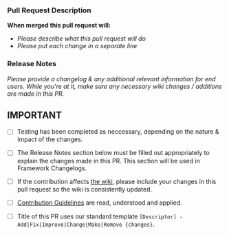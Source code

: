 ### Pull Request Description
**When merged this pull request will:**
- _Please describe what this pull request will do_
- _Please put each change in a separate line_

### Release Notes
_Please provide a changelog & any additional relevant information for end users. While you're at it, make sure any necessary wiki changes / additions are made in this PR._

## IMPORTANT

- [ ] Testing has been completed as neccessary, depending on the nature & impact of the changes.
- [ ] The Release Notes section below must be filled out appropriately to explain the changes made in this PR. This section will be used in Framework Changelogs.
- [ ] If the contribution affects [the wiki](https://github.com/CombinedArmsGaming/CAFE3/wiki), please include your changes in this pull request so the wiki is consistently updated.
- [ ] [Contribution Guidelines](https://github.com/CombinedArmsGaming/CAFE3/blob/release/contributing.md) are read, understood and applied.
- [ ] Title of this PR uses our standard template `[Descriptor] - Add|Fix|Improve|Change|Make|Remove {changes}`.

